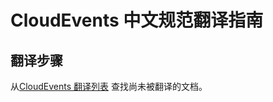 # CloudEvents 中文规范翻译指南

## 翻译步骤

从[CloudEvents 翻译列表](https://docs.google.com/spreadsheets/d/1bSsEpcnWLfSWfZrGNGXNJiwSjObcuYkZ6FjwwBzyU6w/edit?usp=sharing) 
查找尚未被翻译的文档。